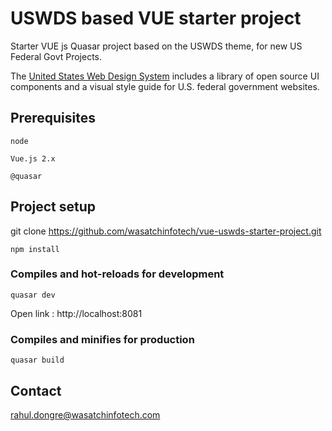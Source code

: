# USWDS based VUE starter project

Starter VUE js Quasar project based on the USWDS theme, for new US Federal Govt Projects.

The [United States Web Design System](https://designsystem.digital.gov) includes a library of open source UI components and a visual style guide for U.S. federal government websites.

## Prerequisites 
```
node 

Vue.js 2.x

@quasar 
```

## Project setup

git clone https://github.com/wasatchinfotech/vue-uswds-starter-project.git

```
npm install
```

### Compiles and hot-reloads for development
```
quasar dev
```
Open link : http://localhost:8081 

### Compiles and minifies for production
```
quasar build
```

## Contact

rahul.dongre@wasatchinfotech.com
